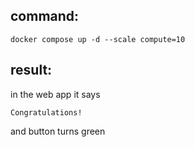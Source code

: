 ## command:
```
docker compose up -d --scale compute=10
```

## result:
in the web app it says 
```
Congratulations!
```
and button turns green
